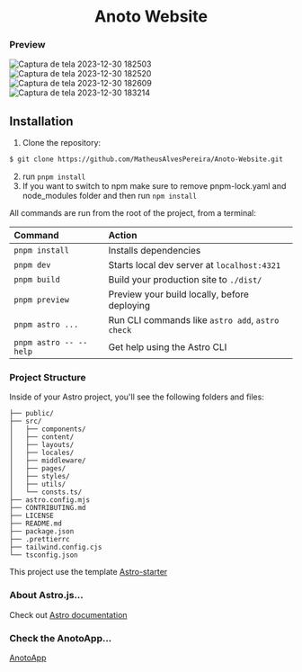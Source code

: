 <h1 align="center"> Anoto Website</h1>

### Preview
![Captura de tela 2023-12-30 182503](https://github.com/MatheusAlvesPereira/Anoto-Website/assets/99885299/c376ae19-076a-49cf-9591-48f309d66ada)
![Captura de tela 2023-12-30 182520](https://github.com/MatheusAlvesPereira/Anoto-Website/assets/99885299/e5d3fa5a-02bd-480a-9867-29a9140261af)
![Captura de tela 2023-12-30 182609](https://github.com/MatheusAlvesPereira/Anoto-Website/assets/99885299/a6914fb9-29e7-4033-803b-7d77cfdb9519)
![Captura de tela 2023-12-30 183214](https://github.com/MatheusAlvesPereira/Anoto-Website/assets/99885299/b320e813-9f36-4de5-b024-696bb56637fe)

## Installation

1. Clone the repository:

```bash
$ git clone https://github.com/MatheusAlvesPereira/Anoto-Website.git
```

2. run `pnpm install`
3. If you want to switch to npm make sure to remove pnpm-lock.yaml and node_modules folder and then run `npm install`

All commands are run from the root of the project, from a terminal:

| Command                | Action                                           |
| :--------------------- | :----------------------------------------------- |
| `pnpm install`         | Installs dependencies                            |
| `pnpm dev`             | Starts local dev server at `localhost:4321`      |
| `pnpm build`           | Build your production site to `./dist/`          |
| `pnpm preview`         | Preview your build locally, before deploying     |
| `pnpm astro ...`       | Run CLI commands like `astro add`, `astro check` |
| `pnpm astro -- --help` | Get help using the Astro CLI                     |

### Project Structure

Inside of your Astro project, you'll see the following folders and files:

```
├── public/
├── src/
│   ├── components/
│   ├── content/
│   ├── layouts/
│   ├── locales/
│   ├── middleware/
│   ├── pages/
│   ├── styles/
│   ├── utils/
│   └── consts.ts/
├── astro.config.mjs
├── CONTRIBUTING.md
├── LICENSE
├── README.md
├── package.json
├── .prettierrc
├── tailwind.config.cjs
└── tsconfig.json
```

This project use the template [Astro-starter](https://github.com/zankhq/astro-starter)

### About Astro.js...

Check out [Astro documentation](https://docs.astro.build) 

### Check the AnotoApp...

[AnotoApp](https://github.com/MatheusAlvesPereira/Anoto-App)



